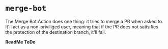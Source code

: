 # `merge-bot`

The Merge Bot Action does one thing: it tries to merge a PR when asked to. It'll act as a non-priviliged user, meaning that if the PR does not satisifies the protection of the destination branch, it'll fail.

__ReadMe ToDo__

